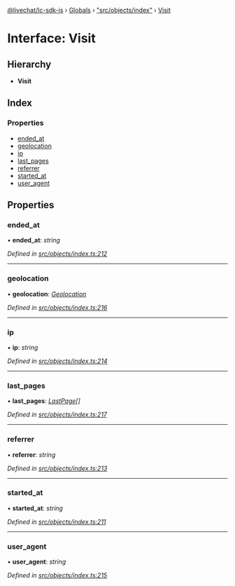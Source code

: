 [@livechat/lc-sdk-js](../README.md) › [Globals](../globals.md) › ["src/objects/index"](../modules/_src_objects_index_.md) › [Visit](_src_objects_index_.visit.md)

# Interface: Visit

## Hierarchy

* **Visit**

## Index

### Properties

* [ended_at](_src_objects_index_.visit.md#ended_at)
* [geolocation](_src_objects_index_.visit.md#geolocation)
* [ip](_src_objects_index_.visit.md#ip)
* [last_pages](_src_objects_index_.visit.md#last_pages)
* [referrer](_src_objects_index_.visit.md#referrer)
* [started_at](_src_objects_index_.visit.md#started_at)
* [user_agent](_src_objects_index_.visit.md#user_agent)

## Properties

###  ended_at

• **ended_at**: *string*

*Defined in [src/objects/index.ts:212](https://github.com/livechat/lc-sdk-js/blob/228cb10/src/objects/index.ts#L212)*

___

###  geolocation

• **geolocation**: *[Geolocation](_src_objects_index_.geolocation.md)*

*Defined in [src/objects/index.ts:216](https://github.com/livechat/lc-sdk-js/blob/228cb10/src/objects/index.ts#L216)*

___

###  ip

• **ip**: *string*

*Defined in [src/objects/index.ts:214](https://github.com/livechat/lc-sdk-js/blob/228cb10/src/objects/index.ts#L214)*

___

###  last_pages

• **last_pages**: *[LastPage](_src_objects_index_.lastpage.md)[]*

*Defined in [src/objects/index.ts:217](https://github.com/livechat/lc-sdk-js/blob/228cb10/src/objects/index.ts#L217)*

___

###  referrer

• **referrer**: *string*

*Defined in [src/objects/index.ts:213](https://github.com/livechat/lc-sdk-js/blob/228cb10/src/objects/index.ts#L213)*

___

###  started_at

• **started_at**: *string*

*Defined in [src/objects/index.ts:211](https://github.com/livechat/lc-sdk-js/blob/228cb10/src/objects/index.ts#L211)*

___

###  user_agent

• **user_agent**: *string*

*Defined in [src/objects/index.ts:215](https://github.com/livechat/lc-sdk-js/blob/228cb10/src/objects/index.ts#L215)*
